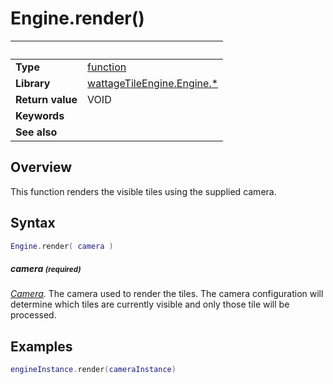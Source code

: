 # Engine.render()

|                      | &nbsp;
| -------------------- | ---------------------------------------------------------------
| __Type__             | [function](http://docs.coronalabs.com/api/type/Function.html)
| __Library__          | [wattageTileEngine.Engine.*](type_engine.markdown)
| __Return value__     | VOID
| __Keywords__         |
| __See also__         |


## Overview

This function renders the visible tiles using the supplied camera.


## Syntax

``````lua
Engine.render( camera )
``````

##### camera <small>(required)</small>
_[Camera](../camera/type_camera.markdown)._
The camera used to render the tiles.  The camera configuration will
determine which tiles are currently visible and only those tile will
be processed.

## Examples

``````lua
engineInstance.render(cameraInstance)
``````